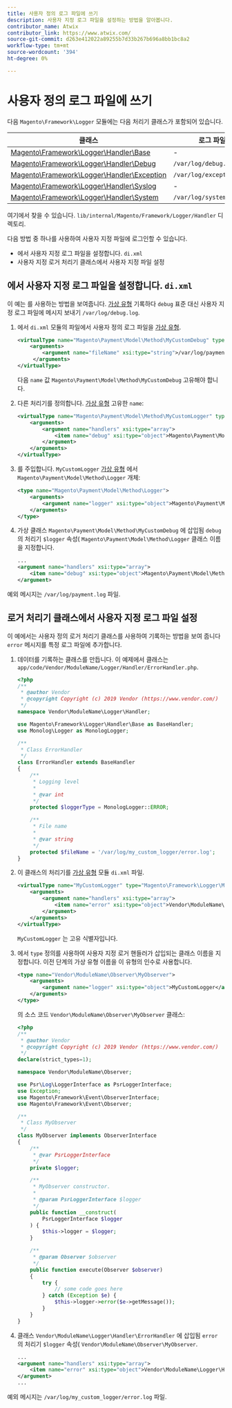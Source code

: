 ```yaml
---
title: 사용자 정의 로그 파일에 쓰기
description: 사용자 지정 로그 파일을 설정하는 방법을 알아봅니다.
contributor_name: Atwix
contributor_link: https://www.atwix.com/
source-git-commit: d263e412022a89255b7d33b267b696a8bb1bc8a2
workflow-type: tm+mt
source-wordcount: '394'
ht-degree: 0%

---
```



# 사용자 정의 로그 파일에 쓰기

다음 `Magento\Framework\Logger` 모듈에는 다음 처리기 클래스가 포함되어 있습니다.

| 클래스 | 로그 파일 |
| ----- | -------- |
| [Magento\Framework\Logger\Handler\Base][base] | - |
| [Magento\Framework\Logger\Handler\Debug][debug] | `/var/log/debug.log` |
| [Magento\Framework\Logger\Handler\Exception][exception] | `/var/log/exception.log` |
| [Magento\Framework\Logger\Handler\Syslog][syslog] | - |
| [Magento\Framework\Logger\Handler\System][system] | `/var/log/system.log` |

여기에서 찾을 수 있습니다. `lib/internal/Magento/Framework/Logger/Handler` 디렉토리.

다음 방법 중 하나를 사용하여 사용자 지정 파일에 로그인할 수 있습니다.

- 에서 사용자 지정 로그 파일을 설정합니다. `di.xml`
- 사용자 지정 로거 처리기 클래스에서 사용자 지정 파일 설정

## 에서 사용자 지정 로그 파일을 설정합니다. `di.xml`

이 예는 를 사용하는 방법을 보여줍니다. [가상 유형](https://developer.adobe.com/commerce/php/development/build/dependency-injection-file/#virtual-types) 기록하다 `debug` 표준 대신 사용자 지정 로그 파일에 메시지 보내기 `/var/log/debug.log`.

1. 에서 `di.xml` 모듈의 파일에서 사용자 정의 로그 파일을 [가상 유형](https://developer.adobe.com/commerce/php/development/build/dependency-injection-file/#virtual-types).

   ```xml
   <virtualType name="Magento\Payment\Model\Method\MyCustomDebug" type="Magento\Framework\Logger\Handler\Base">
       <arguments>
           <argument name="fileName" xsi:type="string">/var/log/payment.log</argument>
        </arguments>
   </virtualType>
   ```

   다음 `name` 값 `Magento\Payment\Model\Method\MyCustomDebug` 고유해야 합니다.

1. 다른 처리기를 정의합니다. [가상 유형](https://developer.adobe.com/commerce/php/development/build/dependency-injection-file/#virtual-types) 고유한 `name`:

   ```xml
   <virtualType name="Magento\Payment\Model\Method\MyCustomLogger" type="Magento\Framework\Logger\Monolog">
       <arguments>
           <argument name="handlers" xsi:type="array">
               <item name="debug" xsi:type="object">Magento\Payment\Model\Method\MyCustomDebug</item>
           </argument>
       </arguments>
   </virtualType>
   ```

1. 를 주입합니다. `MyCustomLogger` [가상 유형](https://developer.adobe.com/commerce/php/development/build/dependency-injection-file/#virtual-types) 에서 `Magento\Payment\Model\Method\Logger` 개체:

   ```xml
   <type name="Magento\Payment\Model\Method\Logger">
       <arguments>
           <argument name="logger" xsi:type="object">Magento\Payment\Model\Method\MyCustomLogger</argument>
       </arguments>
   </type>
   ```

1. 가상 클래스 `Magento\Payment\Model\Method\MyCustomDebug` 에 삽입됨 `debug` 의 처리기 `$logger` 속성( `Magento\Payment\Model\Method\Logger` 클래스 이름을 지정합니다.

   ```xml
   ...
   <argument name="handlers" xsi:type="array">
       <item name="debug" xsi:type="object">Magento\Payment\Model\Method\MyCustomDebug</item>
   </argument>
   ```

예외 메시지는 `/var/log/payment.log` 파일.

## 로거 처리기 클래스에서 사용자 지정 로그 파일 설정

이 예에서는 사용자 정의 로거 처리기 클래스를 사용하여 기록하는 방법을 보여 줍니다 `error` 메시지를 특정 로그 파일에 추가합니다.

1. 데이터를 기록하는 클래스를 만듭니다. 이 예제에서 클래스는 `app/code/Vendor/ModuleName/Logger/Handler/ErrorHandler.php`.

   ```php
   <?php
   /**
    * @author Vendor
    * @copyright Copyright (c) 2019 Vendor (https://www.vendor.com/)
    */
   namespace Vendor\ModuleName\Logger\Handler;
   
   use Magento\Framework\Logger\Handler\Base as BaseHandler;
   use Monolog\Logger as MonologLogger;
   
   /**
    * Class ErrorHandler
    */
   class ErrorHandler extends BaseHandler
   {
       /**
        * Logging level
        *
        * @var int
        */
       protected $loggerType = MonologLogger::ERROR;
   
       /**
        * File name
        *
        * @var string
        */
       protected $fileName = '/var/log/my_custom_logger/error.log';
   }
   ```

1. 이 클래스의 처리기를 [가상 유형](https://developer.adobe.com/commerce/php/development/build/dependency-injection-file/#virtual-types) 모듈 `di.xml` 파일.

   ```xml
   <virtualType name="MyCustomLogger" type="Magento\Framework\Logger\Monolog">
       <arguments>
           <argument name="handlers" xsi:type="array">
               <item name="error" xsi:type="object">Vendor\ModuleName\Logger\Handler\ErrorHandler</item>
           </argument>
       </arguments>
   </virtualType>
   ```

   `MyCustomLogger` 는 고유 식별자입니다.

1. 에서 `type` 정의를 사용하여 사용자 지정 로거 핸들러가 삽입되는 클래스 이름을 지정합니다. 이전 단계의 가상 유형 이름을 이 유형의 인수로 사용합니다.

   ```xml
   <type name="Vendor\ModuleName\Observer\MyObserver">
       <arguments>
           <argument name="logger" xsi:type="object">MyCustomLogger</argument>
       </arguments>
   </type>
   ```

   의 소스 코드 `Vendor\ModuleName\Observer\MyObserver` 클래스:

   ```php
   <?php
   /**
    * @author Vendor
    * @copyright Copyright (c) 2019 Vendor (https://www.vendor.com/)
    */
   declare(strict_types=1);
   
   namespace Vendor\ModuleName\Observer;
   
   use Psr\Log\LoggerInterface as PsrLoggerInterface;
   use Exception;
   use Magento\Framework\Event\ObserverInterface;
   use Magento\Framework\Event\Observer;
   
   /**
    * Class MyObserver
    */
   class MyObserver implements ObserverInterface
   {
       /**
        * @var PsrLoggerInterface
        */
       private $logger;
   
       /**
        * MyObserver constructor.
        *
        * @param PsrLoggerInterface $logger
        */
       public function __construct(
           PsrLoggerInterface $logger
       ) {
           $this->logger = $logger;
       }
   
       /**
        * @param Observer $observer
        */
       public function execute(Observer $observer)
       {
           try {
               // some code goes here
           } catch (Exception $e) {
               $this->logger->error($e->getMessage());
           }
       }
   }
   ```

1. 클래스 `Vendor\ModuleName\Logger\Handler\ErrorHandler` 에 삽입됨 `error` 의 처리기 `$logger` 속성( `Vendor\ModuleName\Observer\MyObserver`.

   ```xml
   ...
   <argument name="handlers" xsi:type="array">
       <item name="error" xsi:type="object">Vendor\ModuleName\Logger\Handler\ErrorHandler</item>
   </argument>
   ...
   ```

예외 메시지는 `/var/log/my_custom_logger/error.log` 파일.

<!-- link definitions -->

[base]: https://github.com/magento/magento2/blob/2.4/lib/internal/Magento/Framework/Logger/Handler/Base.php
[debug]: https://github.com/magento/magento2/blob/2.4/lib/internal/Magento/Framework/Logger/Handler/Debug.php
[exception]: https://github.com/magento/magento2/blob/2.4/lib/internal/Magento/Framework/Logger/Handler/Exception.php
[syslog]: https://github.com/magento/magento2/blob/2.4/lib/internal/Magento/Framework/Logger/Handler/Syslog.php
[system]: https://github.com/magento/magento2/blob/2.4/lib/internal/Magento/Framework/Logger/Handler/System.php
